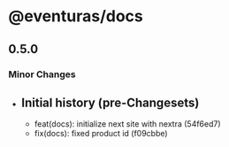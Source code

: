 # @eventuras/docs

## 0.5.0

### Minor Changes

- ## Initial history (pre-Changesets)
  - feat(docs): initialize next site with nextra (54f6ed7)
  - fix(docs): fixed product id (f09cbbe)
